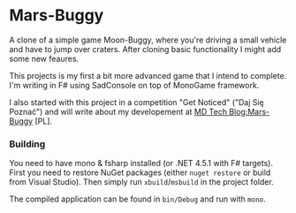 # Mars-Buggy
A clone of a simple game Moon-Buggy, where you're driving a small vehicle and have to jump over craters. After cloning basic functionality I might add some new feaures.

This projects is my first a bit more advanced game that I intend to complete. I'm writing in F# using SadConsole on top of MonoGame framework.

I also started with this project in a competition "Get Noticed" ("Daj Się Poznać") and will write about my developement at [MD Tech Blog:Mars-Buggy](http://www.md-techblog.net.pl/tags/Mars-Buggy) [PL].

### Building
You need to have mono & fsharp installed (or .NET 4.5.1 with F# targets). First you need to restore NuGet packages (either `nuget restore` or build from Visual Studio). Then simply run `xbuild`/`msbuild` in the project folder.

The compiled application can be found in `bin/Debug` and run with `mono`.
